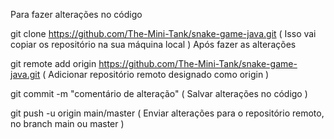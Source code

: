 Para fazer alterações no código
  
  git clone https://github.com/The-Mini-Tank/snake-game-java.git
  ( Isso vai copiar os repositório na sua máquina local )
Após fazer as alterações
  
  git remote add origin https://github.com/The-Mini-Tank/snake-game-java.git
  ( Adicionar repositório remoto designado como origin )
  
  git commit -m "comentário de alteração"
  ( Salvar alterações no código )
  
  git push -u origin main/master
  ( Enviar alterações para o repositório remoto, no branch main ou master )
